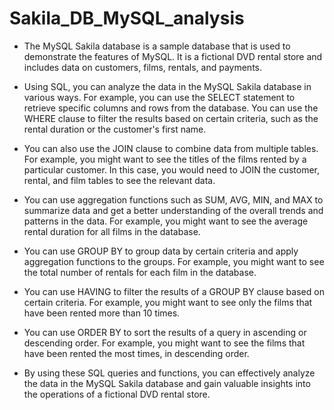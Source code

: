 # Sakila_DB_MySQL_analysis

- The MySQL Sakila database is a sample database that is used to demonstrate the features of MySQL. It is a fictional DVD rental store and includes data on customers, films, rentals, and payments.

- Using SQL, you can analyze the data in the MySQL Sakila database in various ways. For example, you can use the SELECT statement to retrieve specific columns and rows from the database. You can use the WHERE clause to filter the results based on certain criteria, such as the rental duration or the customer's first name.

- You can also use the JOIN clause to combine data from multiple tables. For example, you might want to see the titles of the films rented by a particular customer. In this case, you would need to JOIN the customer, rental, and film tables to see the relevant data.

- You can use aggregation functions such as SUM, AVG, MIN, and MAX to summarize data and get a better understanding of the overall trends and patterns in the data. For example, you might want to see the average rental duration for all films in the database.

- You can use GROUP BY to group data by certain criteria and apply aggregation functions to the groups. For example, you might want to see the total number of rentals for each film in the database.

- You can use HAVING to filter the results of a GROUP BY clause based on certain criteria. For example, you might want to see only the films that have been rented more than 10 times.

- You can use ORDER BY to sort the results of a query in ascending or descending order. For example, you might want to see the films that have been rented the most times, in descending order.

- By using these SQL queries and functions, you can effectively analyze the data in the MySQL Sakila database and gain valuable insights into the operations of a fictional DVD rental store.
